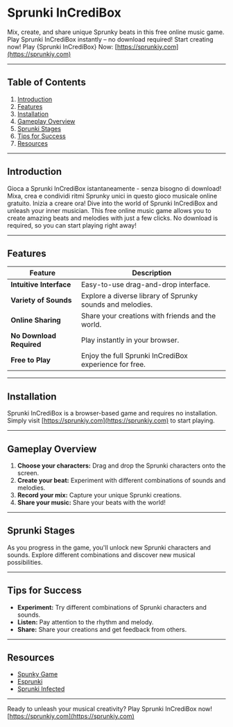 # Sprunki InCrediBox

Mix, create, and share unique Sprunky beats in this free online music game. Play Sprunki InCrediBox instantly – no download required! Start creating now! Play {Sprunki InCrediBox} Now: [https://sprunkiy.com](https://sprunkiy.com)

---

## Table of Contents

1. [Introduction](#introduction)
2. [Features](#features)
3. [Installation](#installation)
4. [Gameplay Overview](#gameplay-overview)
5. [Sprunki Stages](#sprunki-stages)
6. [Tips for Success](#tips-for-success)
7. [Resources](#resources)



---

## Introduction

Gioca a Sprunki InCrediBox istantaneamente - senza bisogno di download! Mixa, crea e condividi ritmi Sprunky unici in questo gioco musicale online gratuito. Inizia a creare ora!  Dive into the world of Sprunki InCrediBox and unleash your inner musician. This free online music game allows you to create amazing beats and melodies with just a few clicks. No download is required, so you can start playing right away!

---

## Features

| Feature | Description |
|---|---|
| **Intuitive Interface** | Easy-to-use drag-and-drop interface. |
| **Variety of Sounds** | Explore a diverse library of Sprunky sounds and melodies. |
| **Online Sharing** | Share your creations with friends and the world. |
| **No Download Required** | Play instantly in your browser. |
| **Free to Play** | Enjoy the full Sprunki InCrediBox experience for free. |


---

## Installation

Sprunki InCrediBox is a browser-based game and requires no installation. Simply visit [https://sprunkiy.com](https://sprunkiy.com) to start playing.


---

## Gameplay Overview

1. **Choose your characters:** Drag and drop the Sprunki characters onto the screen.
2. **Create your beat:**  Experiment with different combinations of sounds and melodies.
3. **Record your mix:** Capture your unique Sprunki creations.
4. **Share your music:** Share your beats with the world!


---

## Sprunki Stages

As you progress in the game, you'll unlock new Sprunki characters and sounds. Explore different combinations and discover new musical possibilities.

---

## Tips for Success

* **Experiment:** Try different combinations of Sprunki characters and sounds.
* **Listen:** Pay attention to the rhythm and melody.
* **Share:** Share your creations and get feedback from others.


---

## Resources

* [Spunky Game](https://spunky.games/)
* [Esprunki](https://spunky.games/esprunki-incredibox)
* [Sprunki Infected](https://sprunki.es/sprunki-infected)


---


Ready to unleash your musical creativity? Play Sprunki InCrediBox now! [https://sprunkiy.com](https://sprunkiy.com)
